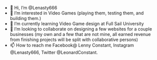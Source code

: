 - 👋 Hi, I’m @Lenasty666
- 👀 I’m interested in Video Games (playing them, testing them, and building them.)
- 🌱 I’m currently learning Video Game design at Full Sail University 
- 💞️ I’m looking to collaborate on designing a few websites for a couple businesses (my own and a few that are not mine, all earned revenue from finishing projects will be split with collaborative persons)
- 📫 How to reach me Facebook@ Lenny Constant, Instagram @Lenasty666, Twitter @LeonardConstant.

<!---
Lenasty666/Lenasty666 is a ✨ special ✨ repository because its `README.md` (this file) appears on your GitHub profile.
You can click the Preview link to take a look at your changes.
--->
